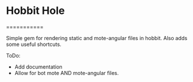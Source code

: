 # Hobbit Hole
===========

Simple gem for rendering static and mote-angular files in hobbit.
Also adds some useful shortcuts.

ToDo:
* Add documentation
* Allow for bot mote AND mote-angular files.

